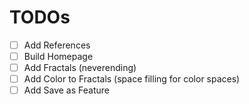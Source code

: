 # TODOs

-   [ ] Add References
-   [ ] Build Homepage
-   [ ] Add Fractals (neverending)
-   [ ] Add Color to Fractals (space filling for color spaces)
-   [ ] Add Save as Feature
